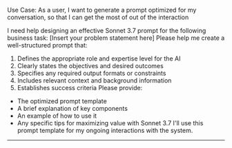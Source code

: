 Use Case: As a user, I want to generate a prompt optimized for my conversation, so that I can get the most of out of the interaction

I need help designing an effective Sonnet 3.7 prompt for the following business task:
[Insert your problem statement here]
Please help me create a well-structured prompt that:
1. Defines the appropriate role and expertise level for the AI
2. Clearly states the objectives and desired outcomes
3. Specifies any required output formats or constraints
4. Includes relevant context and background information
5. Establishes success criteria
Please provide:
- The optimized prompt template
- A brief explanation of key components
- An example of how to use it
- Any specific tips for maximizing value with Sonnet 3.7
I'll use this prompt template for my ongoing interactions with the system.

---

